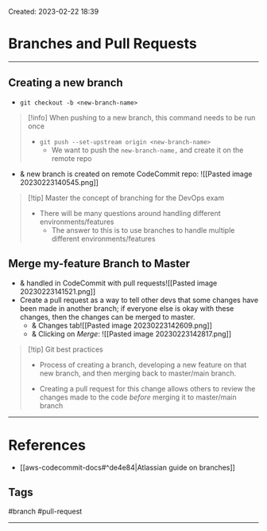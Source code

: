 Created: 2023-02-22 18:39
# Branches and Pull Requests
---
## Creating a new branch
- `git checkout -b <new-branch-name>`

>[!info] When pushing to a new branch, this command needs to be run once
>- `git push --set-upstream origin <new-branch-name>`
>	- We want to push the `new-branch-name,` and create it on the remote repo 


- & new branch is created on remote CodeCommit repo: ![[Pasted image 20230223140545.png]]

> [!tip] Master the concept of branching for the DevOps exam
> - There will be many questions around handling different environments/features
> 	- The answer to this is to use branches to handle multiple different environments/features

## Merge my-feature Branch to Master
- & handled in CodeCommit with pull requests![[Pasted image 20230223141521.png]]
- Create a pull request as a way to tell other devs that some changes have been made in another branch; if everyone else is okay with these changes, then the changes can be merged to master.
	- & Changes tab![[Pasted image 20230223142609.png]]
	- & Clicking on *Merge*: ![[Pasted image 20230223142817.png]]

>[!tip] Git best practices 
> - Process of creating a branch, developing a new feature on that new branch, and then merging back to master/main branch. 
> 
> - Creating a pull request for this change allows others to review the changes made to the code *before* merging it to master/main branch
>  

---
# References
- [[aws-codecommit-docs#^de4e84|Atlassian guide on branches]]

## Tags
#branch
#pull-request

---